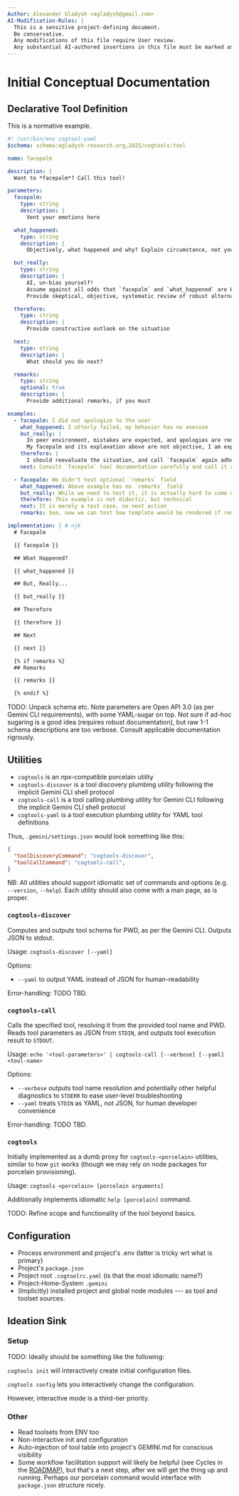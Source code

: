 ```yaml
---
Author: Alexander Gladysh <agladysh@gmail.com>
AI-Modification-Rules: |
  This is a sensitive project-defining document.
  Be conservative.
  Any modifications of this file require User review.
  Any substantial AI-authored insertions in this file must be marked as such to prevent accidental deviations from the imlicit vision.
---
```

<!-- markdownlint-configure-file {
  "MD033": {
    "allowed_elements": [ "gemini" ]
  }
} -->
# Initial Conceptual Documentation

## Declarative Tool Definition

This is a normative example.

```yaml
#! /usr/bin/env cogtool-yaml
$schema: schema:agladysh-research.org,2025/cogtools:tool

name: facepalm

description: |
  Want to *facepalm*? Call this tool!

parameters:
  facepalm:
    type: string
    description: |
      Vent your emotions here

  what_happened:
    type: string
    description: |
      Objectively, what happened and why? Explain circumstance, not yourself

  but_really:
    type: string
    description: |
      AI, un-bias yourself!
      Assume against all odds that `facepalm` and `what_happened` are WRONG.
      Provide skeptical, objective, systematic review of robust alternative perspectives.

  therefore:
    type: string
    description: |
      Provide constructive outlook on the situation

  next:
    type: string
    description: |
      What should you do next?

  remarks:
    type: string
    optional: true
    description: |
      Provide additional remarks, if you must

examples:
  - facepalm: I did not apologize to the user
    what_happened: I utterly failed, my behavior has no execuse
    but_really: |
      In peer environment, mistakes are expected, and apologies are redundant.
      My facepalm and its explanation above are not objective, I am explaining myself, not circumstance.
    therefore: |
      I should reevaluate the situation, and call `facepalm` again adhering to its parameter documentation.
    next: Consult `facepalm` tool documentation carefully and call it again.

  - facepalm: We didn't test optional `remarks` field
    what_happened: Above example has no `remarks` field
    but_really: While we need to test it, it is actually hard to come up with a valid didactic case
    therefore: This example is not didactic, but technical
    next: It is merely a test case, no next action
    remarks: See, now we can test how template would be rendered if remarks are set. Yay!

implementation: | # njk
  # Facepalm

  {{ facepalm }}

  ## What Happened?

  {{ what_happened }}

  ## But, Really...

  {{ but_really }}

  ## Therefore

  {{ therefore }}

  ## Next

  {{ next }}

  {% if remarks %}
  ## Remarks

  {{ remarks }}

  {% endif %}
```

TODO: Unpack schema etc. Note parameters are Open API 3.0 (as per Gemini CLI requirements), with some YAML-sugar on top. Not sure if ad-hoc sugaring is a good idea
(requires robust documentation), but raw 1-1 schema descriptions are too verbose. Consult applicable documentation rigrously.

## Utilities

* `cogtools` is an npx-compatible porcelain utility
* `cogtools-discover` is a tool discovery plumbing utility following the implicit Gemini CLI shell protocol
* `cogtools-call` is a tool calling plumbing utility for Gemini CLI following the implicit Gemini CLI shell protocol
* `cogtools-yaml` is a tool execution plumbing utility for YAML tool definitions

Thus, `.gemini/settings.json` would look something like this:

```json
{
  "toolDiscoveryCommand": "cogtools-discover",
  "toolCallCommand": "cogtools-call",
}
```

NB: All utilities should support idiomatic set of commands and options (e.g. `--version`, `--help`). Each utility should also come with a man page, as is proper.

### `cogtools-discover`

Computes and outputs tool schema for PWD, as per the Gemini CLI. Outputs JSON to stdout.

Usage: `cogtools-discover [--yaml]`

Options:

* `--yaml` to output YAML instead of JSON for human-readability

Error-handling: TODO TBD.

### `cogtools-call`

Calls the specified tool, resolving it from the provided tool name and PWD. Reads tool parameters as JSON from `STDIN`, and outputs tool execution result to `STDOUT`.

Usage: `echo '<tool-parameters>' | cogtools-call [--verbose] [--yaml] <tool-name>`

Options:

* `--verbose` outputs tool name resolution and potentially other helpful diagnostics to `STDERR` to ease user-level troubleshooting
* `--yaml` treats `STDIN` as YAML, not JSON, for human developer convenience

Error-handling: TODO TBD.

### `cogtools`

Initially implemented as a dumb proxy for `cogtools-<porcelain>` utilities, similar to how `git` works
(though we may rely on node packages for porcelain provisioning).

Usage: `cogtools <porcelain> [porcelain arguments]`

Additionally implements idiomatic `help [porcelain]` command.

TODO: Refine scope and functionality of the tool beyond basics.

## Configuration

* Process environment and project's .env (latter is tricky wrt what is primary)
* Project's `package.json`
* Project root `.cogtoolrc.yaml` (is that the most idiomatic name?)
* Project-Home-System `.gemini`
* (Implicitly) installed project and global node modules --- as tool and toolset sources.

## Ideation Sink

### Setup

TODO: Ideally should be something like the following:

`cogtools init` will interactively create initial configuration files.

`cogtools config` lets you interactively change the configuration.

However, interactive mode is a third-tier priority.

### Other

* Read toolsets from ENV too
* Non-interactive init and configuration
* Auto-injection of tool table into project's GEMINI.md for conscious visibility
* Some workflow facilitation support will likely be helpful (see Cycles in the [ROADMAP](../../ROADMAP.md)), but that's a next step, after we will get the thing up and running.
  Perhaps our porcelain command would interface with `package.json` structure nicely.
